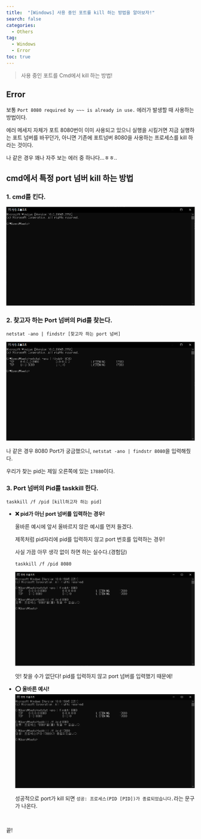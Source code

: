 ```yaml
---
title:  "[Windows] 사용 중인 포트를 kill 하는 방법을 알아보자!"
search: false
categories: 
  - Others
tag:
  - Windows
  - Error
toc: true
---
```


> 사용 중인 포트를 Cmd에서 kill 하는 방법!

## Error
보통 `Port 8080 required by ~~~ is already in use.` 에러가 발생할 때 사용하는 방법이다.

에러 메세지 자체가 포트 8080번이 이미 사용되고 있으니 실행을 시킬거면 지금 실행하는 포트 넘버를 바꾸던가, 아니면 기존에 포트넘버 8080을 사용하는 프로세스를 kill 하라는 것이다.

나 같은 경우 꽤나 자주 보는 에러 중 하나다...ㅎㅎ..

## cmd에서 특정 port 넘버 kill 하는 방법
### 1. cmd를 킨다.
![port-kill-1](../../assets/images/post/Others/230223-port-kill-1.png)



### 2. 찾고자 하는 Port 넘버의 Pid를 찾는다.
```
netstat -ano | findstr [찾고자 하는 port 넘버]
```
![port-kill-2](../../assets/images/post/Others/230223-port-kill-2.png)

나 같은 경우 8080 Port가 궁금했으니, `netstat -ano | findstr 8080`을 입력해줬다.

우리가 찾는 pid는 제일 오른쪽에 있는 `17880`이다.

### 3. Port 넘버의 Pid를 taskkill 한다.
```
taskkill /f /pid [kill하고자 하는 pid]
```

- <strong>❌ pid가 아닌 port 넘버를 입력하는 경우!</strong>
    
    올바른 예시에 앞서 올바르지 않은 예시를 먼저 들겠다.

    제목처럼 pid자리에 pid를 입력하지 않고 port 번호를 입력하는 경우!

    사실 가끔 아무 생각 없이 하면 하는 실수다.(경험담)
    ```
    taskkill /f /pid 8080
    ```

    ![port-kill-3](../../assets/images/post/Others/230223-port-kill-3.png)

    앗! 찾을 수가 없단다! pid를 입력하지 않고 port 넘버를 입력했기 때문에!
- <strong>⭕ 올바른 예시!</strong>
    ![port-kill-4](../../assets/images/post/Others/230223-port-kill-4.png)

    성공적으로 port가 kill 되면 `성공: 프로세스(PID [PID])가 종료되었습니다.`라는 문구가 나온다.


<br>

끝!